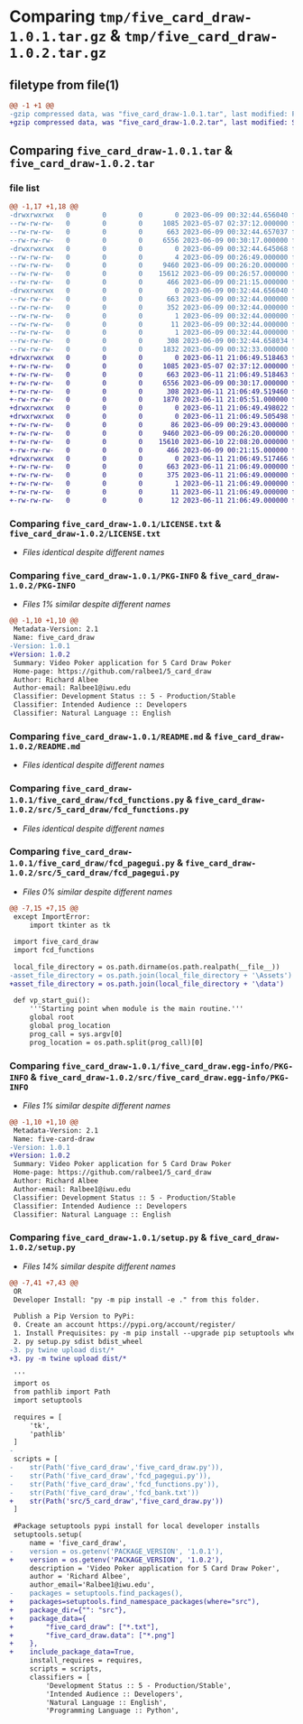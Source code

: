 # Comparing `tmp/five_card_draw-1.0.1.tar.gz` & `tmp/five_card_draw-1.0.2.tar.gz`

## filetype from file(1)

```diff
@@ -1 +1 @@
-gzip compressed data, was "five_card_draw-1.0.1.tar", last modified: Fri Jun  9 00:32:44 2023, max compression
+gzip compressed data, was "five_card_draw-1.0.2.tar", last modified: Sun Jun 11 21:06:49 2023, max compression
```

## Comparing `five_card_draw-1.0.1.tar` & `five_card_draw-1.0.2.tar`

### file list

```diff
@@ -1,17 +1,18 @@
-drwxrwxrwx   0        0        0        0 2023-06-09 00:32:44.656040 five_card_draw-1.0.1/
--rw-rw-rw-   0        0        0     1085 2023-05-07 02:37:12.000000 five_card_draw-1.0.1/LICENSE.txt
--rw-rw-rw-   0        0        0      663 2023-06-09 00:32:44.657037 five_card_draw-1.0.1/PKG-INFO
--rw-rw-rw-   0        0        0     6556 2023-06-09 00:30:17.000000 five_card_draw-1.0.1/README.md
-drwxrwxrwx   0        0        0        0 2023-06-09 00:32:44.645068 five_card_draw-1.0.1/five_card_draw/
--rw-rw-rw-   0        0        0        4 2023-06-09 00:26:49.000000 five_card_draw-1.0.1/five_card_draw/fcd_bank.txt
--rw-rw-rw-   0        0        0     9460 2023-06-09 00:26:20.000000 five_card_draw-1.0.1/five_card_draw/fcd_functions.py
--rw-rw-rw-   0        0        0    15612 2023-06-09 00:26:57.000000 five_card_draw-1.0.1/five_card_draw/fcd_pagegui.py
--rw-rw-rw-   0        0        0      466 2023-06-09 00:21:15.000000 five_card_draw-1.0.1/five_card_draw/five_card_draw.py
-drwxrwxrwx   0        0        0        0 2023-06-09 00:32:44.656040 five_card_draw-1.0.1/five_card_draw.egg-info/
--rw-rw-rw-   0        0        0      663 2023-06-09 00:32:44.000000 five_card_draw-1.0.1/five_card_draw.egg-info/PKG-INFO
--rw-rw-rw-   0        0        0      352 2023-06-09 00:32:44.000000 five_card_draw-1.0.1/five_card_draw.egg-info/SOURCES.txt
--rw-rw-rw-   0        0        0        1 2023-06-09 00:32:44.000000 five_card_draw-1.0.1/five_card_draw.egg-info/dependency_links.txt
--rw-rw-rw-   0        0        0       11 2023-06-09 00:32:44.000000 five_card_draw-1.0.1/five_card_draw.egg-info/requires.txt
--rw-rw-rw-   0        0        0        1 2023-06-09 00:32:44.000000 five_card_draw-1.0.1/five_card_draw.egg-info/top_level.txt
--rw-rw-rw-   0        0        0      308 2023-06-09 00:32:44.658034 five_card_draw-1.0.1/setup.cfg
--rw-rw-rw-   0        0        0     1832 2023-06-09 00:32:33.000000 five_card_draw-1.0.1/setup.py
+drwxrwxrwx   0        0        0        0 2023-06-11 21:06:49.518463 five_card_draw-1.0.2/
+-rw-rw-rw-   0        0        0     1085 2023-05-07 02:37:12.000000 five_card_draw-1.0.2/LICENSE.txt
+-rw-rw-rw-   0        0        0      663 2023-06-11 21:06:49.518463 five_card_draw-1.0.2/PKG-INFO
+-rw-rw-rw-   0        0        0     6556 2023-06-09 00:30:17.000000 five_card_draw-1.0.2/README.md
+-rw-rw-rw-   0        0        0      308 2023-06-11 21:06:49.519460 five_card_draw-1.0.2/setup.cfg
+-rw-rw-rw-   0        0        0     1870 2023-06-11 21:05:51.000000 five_card_draw-1.0.2/setup.py
+drwxrwxrwx   0        0        0        0 2023-06-11 21:06:49.498022 five_card_draw-1.0.2/src/
+drwxrwxrwx   0        0        0        0 2023-06-11 21:06:49.505498 five_card_draw-1.0.2/src/5_card_draw/
+-rw-rw-rw-   0        0        0       86 2023-06-09 00:29:43.000000 five_card_draw-1.0.2/src/5_card_draw/__init__.py
+-rw-rw-rw-   0        0        0     9460 2023-06-09 00:26:20.000000 five_card_draw-1.0.2/src/5_card_draw/fcd_functions.py
+-rw-rw-rw-   0        0        0    15610 2023-06-10 22:08:20.000000 five_card_draw-1.0.2/src/5_card_draw/fcd_pagegui.py
+-rw-rw-rw-   0        0        0      466 2023-06-09 00:21:15.000000 five_card_draw-1.0.2/src/5_card_draw/five_card_draw.py
+drwxrwxrwx   0        0        0        0 2023-06-11 21:06:49.517466 five_card_draw-1.0.2/src/five_card_draw.egg-info/
+-rw-rw-rw-   0        0        0      663 2023-06-11 21:06:49.000000 five_card_draw-1.0.2/src/five_card_draw.egg-info/PKG-INFO
+-rw-rw-rw-   0        0        0      375 2023-06-11 21:06:49.000000 five_card_draw-1.0.2/src/five_card_draw.egg-info/SOURCES.txt
+-rw-rw-rw-   0        0        0        1 2023-06-11 21:06:49.000000 five_card_draw-1.0.2/src/five_card_draw.egg-info/dependency_links.txt
+-rw-rw-rw-   0        0        0       11 2023-06-11 21:06:49.000000 five_card_draw-1.0.2/src/five_card_draw.egg-info/requires.txt
+-rw-rw-rw-   0        0        0       12 2023-06-11 21:06:49.000000 five_card_draw-1.0.2/src/five_card_draw.egg-info/top_level.txt
```

### Comparing `five_card_draw-1.0.1/LICENSE.txt` & `five_card_draw-1.0.2/LICENSE.txt`

 * *Files identical despite different names*

### Comparing `five_card_draw-1.0.1/PKG-INFO` & `five_card_draw-1.0.2/PKG-INFO`

 * *Files 1% similar despite different names*

```diff
@@ -1,10 +1,10 @@
 Metadata-Version: 2.1
 Name: five_card_draw
-Version: 1.0.1
+Version: 1.0.2
 Summary: Video Poker application for 5 Card Draw Poker
 Home-page: https://github.com/ralbee1/5_card_draw
 Author: Richard Albee
 Author-email: Ralbee1@iwu.edu
 Classifier: Development Status :: 5 - Production/Stable
 Classifier: Intended Audience :: Developers
 Classifier: Natural Language :: English
```

### Comparing `five_card_draw-1.0.1/README.md` & `five_card_draw-1.0.2/README.md`

 * *Files identical despite different names*

### Comparing `five_card_draw-1.0.1/five_card_draw/fcd_functions.py` & `five_card_draw-1.0.2/src/5_card_draw/fcd_functions.py`

 * *Files identical despite different names*

### Comparing `five_card_draw-1.0.1/five_card_draw/fcd_pagegui.py` & `five_card_draw-1.0.2/src/5_card_draw/fcd_pagegui.py`

 * *Files 0% similar despite different names*

```diff
@@ -7,15 +7,15 @@
 except ImportError:
     import tkinter as tk
 
 import five_card_draw
 import fcd_functions
 
 local_file_directory = os.path.dirname(os.path.realpath(__file__))
-asset_file_directory = os.path.join(local_file_directory + '\Assets')
+asset_file_directory = os.path.join(local_file_directory + '\data')
 
 def vp_start_gui():
     '''Starting point when module is the main routine.'''
     global root
     global prog_location
     prog_call = sys.argv[0]
     prog_location = os.path.split(prog_call)[0]
```

### Comparing `five_card_draw-1.0.1/five_card_draw.egg-info/PKG-INFO` & `five_card_draw-1.0.2/src/five_card_draw.egg-info/PKG-INFO`

 * *Files 1% similar despite different names*

```diff
@@ -1,10 +1,10 @@
 Metadata-Version: 2.1
 Name: five-card-draw
-Version: 1.0.1
+Version: 1.0.2
 Summary: Video Poker application for 5 Card Draw Poker
 Home-page: https://github.com/ralbee1/5_card_draw
 Author: Richard Albee
 Author-email: Ralbee1@iwu.edu
 Classifier: Development Status :: 5 - Production/Stable
 Classifier: Intended Audience :: Developers
 Classifier: Natural Language :: English
```

### Comparing `five_card_draw-1.0.1/setup.py` & `five_card_draw-1.0.2/setup.py`

 * *Files 14% similar despite different names*

```diff
@@ -7,41 +7,43 @@
 OR
 Developer Install: "py -m pip install -e ." from this folder.
 
 Publish a Pip Version to PyPi:
 0. Create an account https://pypi.org/account/register/
 1. Install Prequisites: py -m pip install --upgrade pip setuptools wheel twine build
 2. py setup.py sdist bdist_wheel
-3. py twine upload dist/*
+3. py -m twine upload dist/*
 
 '''
 import os
 from pathlib import Path
 import setuptools
 
 requires = [
     'tk',
     'pathlib'
 ]
-
 scripts = [
-    str(Path('five_card_draw','five_card_draw.py')),
-    str(Path('five_card_draw','fcd_pagegui.py')),
-    str(Path('five_card_draw','fcd_functions.py')),
-    str(Path('five_card_draw','fcd_bank.txt'))
+    str(Path('src/5_card_draw','five_card_draw.py'))
 ]
 
 #Package setuptools pypi install for local developer installs
 setuptools.setup(
     name = 'five_card_draw',
-    version = os.getenv('PACKAGE_VERSION', '1.0.1'),
+    version = os.getenv('PACKAGE_VERSION', '1.0.2'),
     description = 'Video Poker application for 5 Card Draw Poker',
     author = 'Richard Albee',
     author_email='Ralbee1@iwu.edu',
-    packages = setuptools.find_packages(),
+    packages=setuptools.find_namespace_packages(where="src"),
+    package_dir={"": "src"},
+    package_data={
+        "five_card_draw": ["*.txt"],
+        "five_card_draw.data": ["*.png"]
+    },
+    include_package_data=True,
     install_requires = requires,
     scripts = scripts,
     classifiers = [
         'Development Status :: 5 - Production/Stable',
         'Intended Audience :: Developers',
         'Natural Language :: English',
         'Programming Language :: Python',
```

